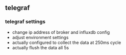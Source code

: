## telegraf

### telegraf settings

* change ip address of broker and influxdb config
* adjust environment settings
* actually configured to collect the data at 250ms cycle
* actually flush the data all 5s